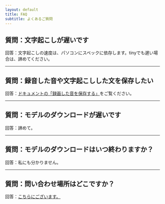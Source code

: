 ```yaml
--- 
layout: default
title: FAQ
subtitle: よくあるご質問
---
```


## 質問：文字起こしが遅いです

回答：文字起こしの速度は、パソコンにスペックに依存します。tinyでも遅い場合は、諦めてください。

---

## 質問：録音した音や文字起こしした文を保存したい

回答：[ドキュメントの「録画した音を保存する」](http://127.0.0.1:4000/docs/#%E9%8C%B2%E7%94%BB%E3%81%97%E3%81%9F%E9%9F%B3%E3%82%92%E4%BF%9D%E5%AD%98%E3%81%99%E3%82%8B)をご覧ください。

---

## 質問：モデルのダウンロードが遅いです

回答：諦めて。

---

## 質問：モデルのダウンロードはいつ終わりますか？

回答：私にも分かりません。

---

## 質問：問い合わせ場所はどこですか？

回答：[こちらにございます。](http://localhost:4000/Contact/)